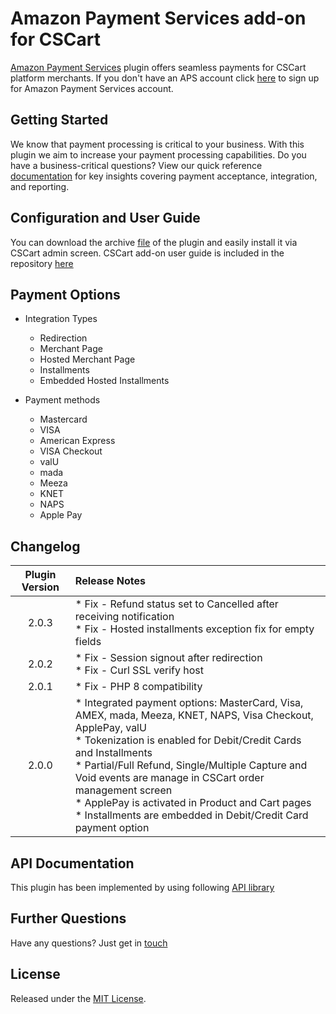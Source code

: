 # Amazon Payment Services add-on for CSCart
<a href="https://paymentservices.amazon.com/" target="_blank">Amazon Payment Services</a> plugin offers seamless payments for CSCart platform merchants.  If you don't have an APS account click [here](https://paymentservices.amazon.com/) to sign up for Amazon Payment Services account.


## Getting Started
We know that payment processing is critical to your business. With this plugin we aim to increase your payment processing capabilities. Do you have a business-critical questions? View our quick reference [documentation](https://paymentservices.amazon.com/docs/EN/index.html) for key insights covering payment acceptance, integration, and reporting.


## Configuration and User Guide
You can download the archive [file](/cscart-aps.zip) of the plugin and easily install it via CSCart admin screen.
CSCart add-on user guide is included in the repository [here](/CSCART%20Add-on%20User%20Guide_v0.1.pdf) 
   

## Payment Options

* Integration Types
   * Redirection
   * Merchant Page
   * Hosted Merchant Page
   * Installments
   * Embedded Hosted Installments

* Payment methods
   * Mastercard
   * VISA
   * American Express
   * VISA Checkout
   * valU
   * mada
   * Meeza
   * KNET
   * NAPS
   * Apple Pay
   

## Changelog

| Plugin Version | Release Notes |
| :---: | :--- |
| 2.0.3 |   * Fix - Refund status set to Cancelled after receiving notification<br />* Fix - Hosted installments exception fix for empty fields |
| 2.0.2 |   * Fix - Session signout after redirection<br />* Fix - Curl SSL verify host |
| 2.0.1 |   * Fix - PHP 8 compatibility |
| 2.0.0 |   * Integrated payment options: MasterCard, Visa, AMEX, mada, Meeza, KNET, NAPS, Visa Checkout, ApplePay, valU <br/> * Tokenization is enabled for Debit/Credit Cards and Installments <br/> * Partial/Full Refund, Single/Multiple Capture and Void events are manage in CSCart order management screen <br /> * ApplePay is activated in Product and Cart pages <br /> * Installments are embedded in Debit/Credit Card payment option | 


## API Documentation
This plugin has been implemented by using following [API library](https://paymentservices-reference.payfort.com/docs/api/build/index.html)


## Further Questions
Have any questions? Just get in [touch](https://paymentservices.amazon.com/get-in-touch)

## License
Released under the [MIT License](/LICENSE).
